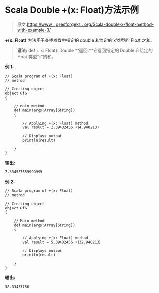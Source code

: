 # Scala Double +(x: Float)方法示例

> 原文:[https://www . geesforgeks . org/Scala-double-x-float-method-with-example-3/](https://www.geeksforgeeks.org/scala-double-x-float-method-with-example-3/)

**+(x: Float)** 方法用于查找参数中指定的 double 和给定的‘x’类型的 Float 之和。

> **语法:** def +(x: Float): Double
> **返回:**它返回指定的 Double 和给定的 Float 类型“x”的和。

**例 1:**

```
// Scala program of +(x: Float) 
// method 

// Creating object 
object GfG 
{  

    // Main method 
    def main(args:Array[String]) 
    { 

        // Applying +(x: Float) method  
        val result = 2.39432456.+(4.940213) 

        // Displays output 
        println(result) 

    } 
}  
```

**输出:**

```
7.334537559999999

```

**例 2:**

```
// Scala program of +(x: Float) 
// method 

// Creating object 
object GfG 
{  

    // Main method 
    def main(args:Array[String]) 
    { 

        // Applying +(x: Float) method  
        val result = 5.39432456.+(32.940213) 

        // Displays output 
        println(result) 

    } 
}
```

**输出:**

```
38.33453756

```